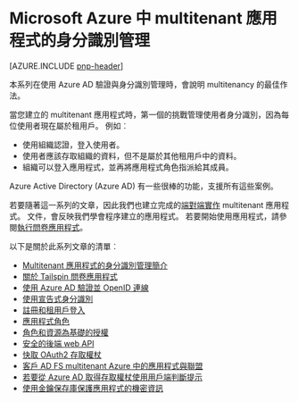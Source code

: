 <properties
   pageTitle="身分識別管理 Multitenant 應用程式 |Microsoft Azure"
   description="Multitenant 應用程式中的驗證、 授權及身分識別管理的最佳作法。"
   services=""
   documentationCenter="na"
   authors="MikeWasson"
   manager="roshar"
   editor=""
   tags=""/>

<tags
   ms.service="guidance"
   ms.devlang="dotnet"
   ms.topic="article"
   ms.tgt_pltfrm="na"
   ms.workload="na"
   ms.date="06/02/2016"
   ms.author="mwasson"/>

# <a name="identity-management-for-multitenant-applications-in-microsoft-azure"></a>Microsoft Azure 中 multitenant 應用程式的身分識別管理

[AZURE.INCLUDE [pnp-header](../../includes/guidance-pnp-header-include.md)]

本系列在使用 Azure AD 驗證與身分識別管理時，會說明 multitenancy 的最佳作法。

當您建立的 multitenant 應用程式時，第一個的挑戰管理使用者身分識別，因為每位使用者現在屬於租用戶。 例如︰

- 使用組織認證，登入使用者。
- 使用者應該存取組織的資料，但不是屬於其他租用戶中的資料。
- 組織可以登入應用程式，並再將應用程式角色指派給其成員。

Azure Active Directory (Azure AD) 有一些很棒的功能，支援所有這些案例。

若要隨著這一系列的文章，因此我們也建立完成的[端對端實作][ tailspin] multitenant 應用程式。 文件，會反映我們學會程序建立的應用程式。 若要開始使用應用程式，請參閱[執行問卷應用程式](https://github.com/Azure-Samples/guidance-identity-management-for-multitenant-apps/blob/master/docs/running-the-app.md)。

以下是關於此系列文章的清單︰

- [Multitenant 應用程式的身分識別管理簡介](guidance-multitenant-identity-intro.md)
- [關於 Tailspin 問卷應用程式](guidance-multitenant-identity-tailspin.md)
- [使用 Azure AD 驗證並 OpenID 連線](guidance-multitenant-identity-authenticate.md)
- [使用宣告式身分識別](guidance-multitenant-identity-claims.md)
- [註冊和租用戶登入](guidance-multitenant-identity-signup.md)
- [應用程式角色](guidance-multitenant-identity-app-roles.md)
- [角色和資源為基礎的授權](guidance-multitenant-identity-authorize.md)
- [安全的後端 web API](guidance-multitenant-identity-web-api.md)
- [快取 OAuth2 存取權杖](guidance-multitenant-identity-token-cache.md)
- [客戶 AD FS multitenant Azure 中的應用程式與聯盟](guidance-multitenant-identity-adfs.md)
- [若要從 Azure AD 取得存取權杖使用用戶端判斷提示](guidance-multitenant-identity-client-assertion.md)
- [使用金鑰保存庫保護應用程式的機密資訊](guidance-multitenant-identity-keyvault.md)

[tailspin]: https://github.com/Azure-Samples/guidance-identity-management-for-multitenant-apps

